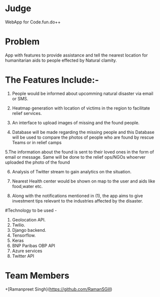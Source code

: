 # Judge
   WebApp for Code.fun.do++

# Problem
   App with features to provide assistance and tell the nearest location for humanitarian aids to people effected by Natural clamity.

# The Features Include:- 

   1. People would be informed about upcomming natural disaster via email or SMS.

   2. Heatmap generation with location of victims in the region to facilitate relief services.

   3. An interface to upload images of missing and the found people.
   
   4. Database will be made regarding the missing people and this Database will be used to compare the photos of people who are found by rescue Teams or in relief camps
     
   5.The information about the found is sent to their loved ones in the form of email or message. Same will be done to the relief ops/NGOs whoerver uploaded the photo of the found
   
   6. Analysis of Twitter stream to gain analytics on the situation.

   7. Nearest Health center would be shown on map to the user and aids like food,water etc.

   8. Along with the notifications mentioned in (1), the app aims to give investment tips relevant to the industries affected by the disaster.

#Technology to be used -

   1. Geolocation API.
   2. Twilio.
   3. Django backend.
   4. Tensorflow.
   5. Keras
   6. BNP Paribas OBP API
   7. Azure services
   8. Twitter API
   
# Team Members
 +[Ramanpreet Singh}(https://github.com/RamanSGill)
 
